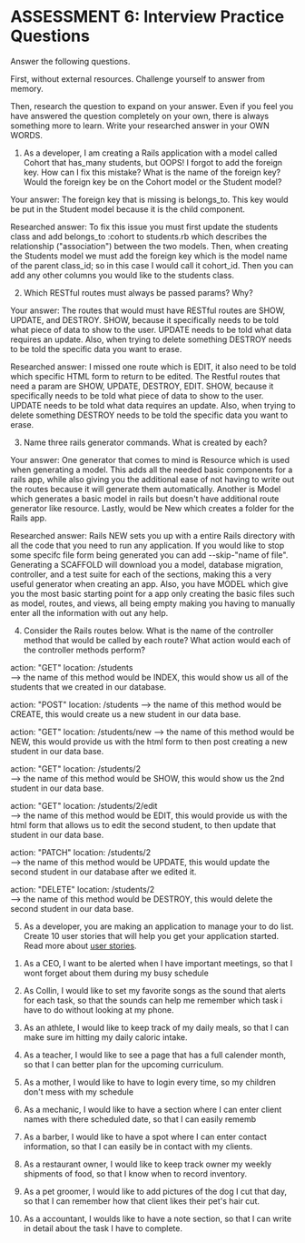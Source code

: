 # ASSESSMENT 6: Interview Practice Questions
Answer the following questions.

First, without external resources. Challenge yourself to answer from memory.

Then, research the question to expand on your answer. Even if you feel you have answered the question completely on your own, there is always something more to learn. Write your researched answer in your OWN WORDS.

1. As a developer, I am creating a Rails application with a model called Cohort that has_many students, but OOPS! I forgot to add the foreign key. How can I fix this mistake? What is the name of the foreign key? Would the foreign key be on the Cohort model or the Student model?

  Your answer: 
    The foreign key that is missing is belongs_to. This key would be put in the Student model because it is the child component. 

  Researched answer:
    To fix this issue you must first update the students class and add belongs_to :cohort to students.rb which describes the relationship ("association") between the two models. Then, when creating the Students model we must add the foreign key which is the model name of the parent class_id; so in this case I would call it cohort_id. Then you can add any other columns you would like to the students class.



2. Which RESTful routes must always be passed params? Why?

  Your answer: 
    The routes that would must have RESTful routes are SHOW, UPDATE, and DESTROY. SHOW, because it specifically needs to be told what piece of data to show to the user. UPDATE needs to be told what data requires an update. Also, when trying to delete something DESTROY needs to be told the specific data you want to erase.

  Researched answer:
    I missed one route which is EDIT, it also need to be told which specific HTML form to return to be edited. The Restful routes that need a param are SHOW, UPDATE, DESTROY, EDIT. SHOW, because it specifically needs to be told what piece of data to show to the user. UPDATE needs to be told what data requires an update. Also, when trying to delete something DESTROY needs to be told the specific data you want to erase.


3. Name three rails generator commands. What is created by each?

  Your answer:
    One generator that comes to mind is Resource which is used when generating a model. This adds all the needed basic components for a rails app, while also giving you the additional ease of not having to write out the routes because it will generate them automatically. Another is Model which generates a basic model in rails but doesn't have additional route generator like resource. Lastly, would be New which creates a folder for the Rails app.

  Researched answer:
    Rails NEW sets you up with a entire Rails directory with all the code that you need to run any application. If you would like to stop some specifc file form being generated you can add --skip-"name of file". Generating a SCAFFOLD will download you a model, database migration, controller, and a test suite for each of the sections, making this a very useful generator when creating an app. Also, you have MODEL which give you the most basic starting point for a app only creating the basic files such as model, routes, and views, all being empty making you having to manually enter all the information with out any help.


4. Consider the Rails routes below. What is the name of the controller method that would be called by each route? What action would each of the controller methods perform?

action: "GET"    location: /students  
  --> the name of this method would be INDEX, this would show us all of the students that we created in our database.

action: "POST"   location: /students
  --> the name of this method would be CREATE, this would create us a new student in our data base.      

action: "GET"    location: /students/new
  --> the name of this method would be NEW, this would provide us with the html form to then post creating a new student in our data base.     

action: "GET"    location: /students/2  
 --> the name of this method would be SHOW, this would show us the 2nd student in our data base.     

action: "GET"    location: /students/2/edit  
  --> the name of this method would be EDIT, this would provide us with the html form that allows us to edit the second student, to then update that student in our data base.      
  
action: "PATCH"  location: /students/2  
  --> the name of this method would be UPDATE, this would update the second student in our database after we edited it. 

action: "DELETE" location: /students/2      
  --> the name of this method would be DESTROY, this would delete the second student in our data base.


5. As a developer, you are making an application to manage your to do list. Create 10 user stories that will help you get your application started. Read more about [user stories](https://www.atlassian.com/agile/project-management/user-stories).

1) As a CEO, I want to be alerted when I have important meetings, so that I wont forget about them during my busy schedule

2) As Collin, I would like to set my favorite songs as the sound that alerts for each task, so that the sounds can help me remember which task i have to do without looking at my phone.

3) As an athlete, I would like to keep track of my daily meals, so that I can make sure im hitting my daily caloric intake.

4) As a teacher, I would like to see a page that has a full calender month, so that I can better plan for the upcoming curriculum.

5) As a mother, I would like to have to login every time, so my children don't mess with my schedule

6) As a mechanic, I would like to have a section where I can enter client names with there scheduled date, so that I can easily rememb 
7) As a barber, I would like to have a spot where I can enter contact information, so that I can easily be in contact with my clients.

8) As a restaurant owner, I would like to keep track owner my weekly shipments of food, so that I know when to record inventory.

9) As a pet groomer, I would like to add pictures of the dog I cut that day, so that I can remember how that client likes their pet's hair cut.

10) As a accountant, I woulds like to have a note section, so that I can write in detail about the task I have to complete.

